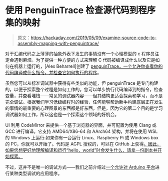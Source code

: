 # 使用 PenguinTrace 检查源代码到程序集的映射

> 原文：<https://hackaday.com/2019/05/09/examine-source-code-to-assembly-mapping-with-penguintrace/>

对于汇编代码之上薄薄的抽象外表下发生的事情没有一个心理模型的 c 程序员注定会遇到麻烦。为了提供一种方便的方式来理解 C 代码被编译成什么以及它是如何在机器上运行的，[Alex Beharrell]创建了 [penguinTrace，一个允许你查看你的代码编译成什么指令，并检查它如何执行的程序](https://penguintrace.org/)。

虽然您可以从标准调试器中获得有些类似的功能，但 penguinTrace 是专门构建的，以便于探索整个过程是如何工作的。您可以单步执行代码编译到的指令，检查变量，并查看堆栈——常见的调试器内容——但其结构更适合探索和学习，而不是完全调试。根据我们学习低级编程时的经验，任何能够帮助新手构建底层正在发生的事情的最重要的心理图景的东西都是好东西。但是，因为它的第二个目的是学习调试器如何工作，所以这也是一个探索这个领域的好机会。

UI 利用 CodeMirror 来提供一个基于浏览器的界面，并可配置为使用 Clang 或 GCC 进行编译。它支持 AMD64/X86-64 和 AArch64 架构，并将在使用 WSL 的 Windows 上运行:如果你有一台运行 Linux、Raspberry Pi 或 Windows box 的 PC，你就可以开始了。代码是 AGPL 授权的，可以在 GitHub 上获得[。因此，如果您想更好地理解编译和运行“hello，world”时会发生什么，请拿一份副本并开始探索。](https://github.com/penguintrace/penguintrace)

不过，这并不是唯一的调试方式——我们之前介绍过[一个允许对 Arduino 平台](https://hackaday.com/2018/11/07/debugging-arduino-is-painful-this-can-help/)进行某种类型调试的应用程序。